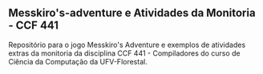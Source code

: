 ## Messkiro's-adventure e Atividades da Monitoria - CCF 441

Repositório para o jogo Messkiro's Adventure e exemplos de atividades extras da monitoria da disciplina CCF 441 - Compiladores do curso de Ciência da Computação da UFV-Florestal.
